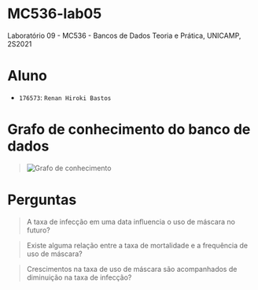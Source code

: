 # MC536-lab05
Laboratório 09 - MC536 - Bancos de Dados Teoria e Prática, UNICAMP, 2S2021

# Aluno
* `176573`: `Renan Hiroki Bastos`

# Grafo de conhecimento do banco de dados
> ![Grafo de conhecimento](images/grafo_conhecimento.png)

# Perguntas

> A taxa de infecção em uma data influencia o uso de máscara no futuro?

> Existe alguma relação entre a taxa de mortalidade e a frequência de uso de máscara?

> Crescimentos na taxa de uso de máscara são acompanhados de diminuição na taxa de infecção?
